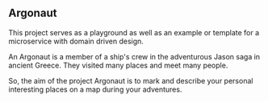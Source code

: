 ## Argonaut

This project serves as a playground as well as an example or template for a microservice with domain driven design.

An Argonaut is a member of a ship's crew in the adventurous Jason saga in ancient Greece. They visited many places and meet many people.

So, the aim of the project Argonaut is to mark and describe your personal interesting places on a map during your adventures.